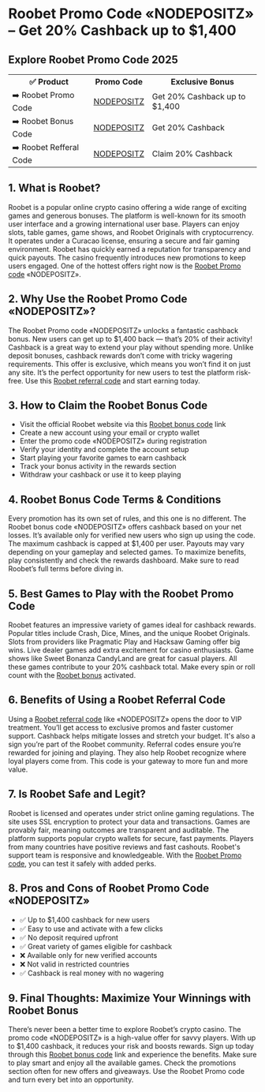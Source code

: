 <h1>Roobet Promo Code «NODEPOSITZ» – Get 20% Cashback up to $1,400</h1>

<h2>Explore Roobet Promo Code 2025</h2>
<table>
  <tr>
    <th>✅ Product</th>
    <th>Promo Code</th>
    <th>Exclusive Bonus</th>
  </tr>
  <tr>
    <td>➡️ Roobet Promo Code</td>
    <td><a href="https://go.roobet.com/visit/?bta=35244&brand=roobet">NODEPOSITZ</a></td>
    <td>Get 20% Cashback up to $1,400</td>
  </tr>
  <tr>
   <td>➡️ Roobet Bonus Code</td>
    <td><a href="https://go.roobet.com/visit/?bta=35244&brand=roobet">NODEPOSITZ</a></td>
    <td>Get 20% Cashback</td>
  </tr>
  <tr>
  <td>➡️ Roobet Refferal Code</td>
    <td><a href="https://go.roobet.com/visit/?bta=35244&brand=roobet">NODEPOSITZ</a></td>
    <td>Claim 20% Cashback</td>
  </tr>
</table>

<h2>1. What is Roobet?</h2>
Roobet is a popular online crypto casino offering a wide range of exciting games and generous bonuses.  
The platform is well-known for its smooth user interface and a growing international user base.  
Players can enjoy slots, table games, game shows, and Roobet Originals with cryptocurrency.  
It operates under a Curacao license, ensuring a secure and fair gaming environment.  
Roobet has quickly earned a reputation for transparency and quick payouts.  
The casino frequently introduces new promotions to keep users engaged.  
One of the hottest offers right now is the <a href="https://go.roobet.com/visit/?bta=35244&brand=roobet">Roobet Promo code</a> «NODEPOSITZ».

<h2>2. Why Use the Roobet Promo Code «NODEPOSITZ»?</h2>
The Roobet Promo code «NODEPOSITZ» unlocks a fantastic cashback bonus.  
New users can get up to $1,400 back — that’s 20% of their activity!  
Cashback is a great way to extend your play without spending more.  
Unlike deposit bonuses, cashback rewards don’t come with tricky wagering requirements.  
This offer is exclusive, which means you won’t find it on just any site.  
It’s the perfect opportunity for new users to test the platform risk-free.  
Use this <a href="https://go.roobet.com/visit/?bta=35244&brand=roobet">Roobet referral code</a> and start earning today.

<h2>3. How to Claim the Roobet Bonus Code</h2>
<ul>
  <li>Visit the official Roobet website via this <a href="https://go.roobet.com/visit/?bta=35244&brand=roobet">Roobet bonus code</a> link</li>
  <li>Create a new account using your email or crypto wallet</li>
  <li>Enter the promo code «NODEPOSITZ» during registration</li>
  <li>Verify your identity and complete the account setup</li>
  <li>Start playing your favorite games to earn cashback</li>
  <li>Track your bonus activity in the rewards section</li>
  <li>Withdraw your cashback or use it to keep playing</li>
</ul>

<h2>4. Roobet Bonus Code Terms & Conditions</h2>
Every promotion has its own set of rules, and this one is no different.  
The Roobet bonus code «NODEPOSITZ» offers cashback based on your net losses.  
It’s available only for verified new users who sign up using the code.  
The maximum cashback is capped at $1,400 per user.  
Payouts may vary depending on your gameplay and selected games.  
To maximize benefits, play consistently and check the rewards dashboard.  
Make sure to read Roobet’s full terms before diving in.

<h2>5. Best Games to Play with the Roobet Promo Code</h2>
Roobet features an impressive variety of games ideal for cashback rewards.  
Popular titles include Crash, Dice, Mines, and the unique Roobet Originals.  
Slots from providers like Pragmatic Play and Hacksaw Gaming offer big wins.  
Live dealer games add extra excitement for casino enthusiasts.  
Game shows like Sweet Bonanza CandyLand are great for casual players.  
All these games contribute to your 20% cashback total.  
Make every spin or roll count with the <a href="https://go.roobet.com/visit/?bta=35244&brand=roobet">Roobet bonus</a> activated.

<h2>6. Benefits of Using a Roobet Referral Code</h2>
Using a <a href="https://go.roobet.com/visit/?bta=35244&brand=roobet">Roobet referral code</a> like «NODEPOSITZ» opens the door to VIP treatment.  
You’ll get access to exclusive promos and faster customer support.  
Cashback helps mitigate losses and stretch your budget.  
It's also a sign you’re part of the Roobet community.  
Referral codes ensure you’re rewarded for joining and playing.  
They also help Roobet recognize where loyal players come from.  
This code is your gateway to more fun and more value.

<h2>7. Is Roobet Safe and Legit?</h2>
Roobet is licensed and operates under strict online gaming regulations.  
The site uses SSL encryption to protect your data and transactions.  
Games are provably fair, meaning outcomes are transparent and auditable.  
The platform supports popular crypto wallets for secure, fast payments.  
Players from many countries have positive reviews and fast cashouts.  
Roobet's support team is responsive and knowledgeable.  
With the <a href="https://go.roobet.com/visit/?bta=35244&brand=roobet">Roobet Promo code</a>, you can test it safely with added perks.

<h2>8. Pros and Cons of Roobet Promo Code «NODEPOSITZ»</h2>
<ul>
  <li>✅ Up to $1,400 cashback for new users</li>
  <li>✅ Easy to use and activate with a few clicks</li>
  <li>✅ No deposit required upfront</li>
  <li>✅ Great variety of games eligible for cashback</li>
  <li>❌ Available only for new verified accounts</li>
  <li>❌ Not valid in restricted countries</li>
  <li>✅ Cashback is real money with no wagering</li>
</ul>

<h2>9. Final Thoughts: Maximize Your Winnings with Roobet Bonus</h2>
There’s never been a better time to explore Roobet’s crypto casino.  
The promo code «NODEPOSITZ» is a high-value offer for savvy players.  
With up to $1,400 cashback, it reduces your risk and boosts rewards.  
Sign up today through this <a href="https://go.roobet.com/visit/?bta=35244&brand=roobet">Roobet bonus code</a> link and experience the benefits.  
Make sure to play smart and enjoy all the available games.  
Check the promotions section often for new offers and giveaways.  
Use the Roobet Promo code and turn every bet into an opportunity.
